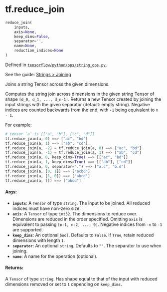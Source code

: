 <div itemscope itemtype="http://developers.google.com/ReferenceObject">
<meta itemprop="name" content="tf.reduce_join" />
</div>

# tf.reduce_join

``` python
reduce_join(
    inputs,
    axis=None,
    keep_dims=False,
    separator='',
    name=None,
    reduction_indices=None
)
```



Defined in [`tensorflow/python/ops/string_ops.py`](https://www.tensorflow.org/code/tensorflow/python/ops/string_ops.py).

See the guide: [Strings > Joining](../../../api_guides/python/string_ops.md#Joining)

Joins a string Tensor across the given dimensions.

Computes the string join across dimensions in the given string Tensor of shape
`[d_0, d_1, ..., d_n-1]`.  Returns a new Tensor created by joining the input
strings with the given separator (default: empty string).  Negative indices are
counted backwards from the end, with `-1` being equivalent to `n - 1`.

For example:

```python
# tensor `a` is [["a", "b"], ["c", "d"]]
tf.reduce_join(a, 0) ==> ["ac", "bd"]
tf.reduce_join(a, 1) ==> ["ab", "cd"]
tf.reduce_join(a, -2) = tf.reduce_join(a, 0) ==> ["ac", "bd"]
tf.reduce_join(a, -1) = tf.reduce_join(a, 1) ==> ["ab", "cd"]
tf.reduce_join(a, 0, keep_dims=True) ==> [["ac", "bd"]]
tf.reduce_join(a, 1, keep_dims=True) ==> [["ab"], ["cd"]]
tf.reduce_join(a, 0, separator=".") ==> ["a.c", "b.d"]
tf.reduce_join(a, [0, 1]) ==> ["acbd"]
tf.reduce_join(a, [1, 0]) ==> ["abcd"]
tf.reduce_join(a, []) ==> ["abcd"]
```

#### Args:

* <b>`inputs`</b>: A `Tensor` of type `string`.
    The input to be joined.  All reduced indices must have non-zero size.
* <b>`axis`</b>: A `Tensor` of type `int32`.
    The dimensions to reduce over.  Dimensions are reduced in the
    order specified.  Omitting `axis` is equivalent to passing
    `[n-1, n-2, ..., 0]`.  Negative indices from `-n` to `-1` are supported.
* <b>`keep_dims`</b>: An optional `bool`. Defaults to `False`.
    If `True`, retain reduced dimensions with length `1`.
* <b>`separator`</b>: An optional `string`. Defaults to `""`.
    The separator to use when joining.
* <b>`name`</b>: A name for the operation (optional).


#### Returns:

  A `Tensor` of type `string`.
  Has shape equal to that of the input with reduced dimensions removed or
  set to `1` depending on `keep_dims`.